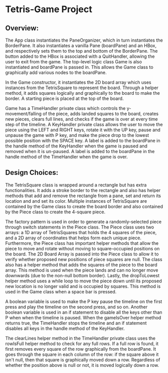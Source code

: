 # Tetris-Game Project

## Overview:

The App class instantiates the PaneOrganizer, which in turn
instantiates the BorderPane. It also instantiates a vanilla Pane (boardPane)
and an HBox, and  respectively sets them to the top and bottom of the BorderPane. The button
added to the HBox is associated with a QuitHandler, allowing the user to exit from the game.
The top-level logic class Game is also instantiated and boardPane is passed in.
This allows the Game class to graphically add various nodes to the boardPane.

In the Game constructor, it instantiates the 2D board array which uses instances from the
TetrisSquare to represent the board. Through a helper method, it adds squares logically
and graphically to the board to make the border. A starting piece is placed at the top
of the board.

Game has a TimeHandler private class which controls the y-movement/falling of the piece,
adds landed squares to the board, creates new pieces, clears full lines,
and checks if the game is over at every time step of the timeline. A KeyHandler private class
allows the user to move the piece using the LEFT and RIGHT keys, rotate it with the UP key,
pause and unpause the game with P key, and make the piece drop to the lowest possible position
with the SPACE key. A label is added to the boardPane in the handle method of the KeyHandler
when the game is paused and removed when it is un-paused. A label is added to the boardPane
in the handle method of the TimeHandler when the game is over.

## Design Choices:

The TetrisSquare class is wrapped around a rectangle but has extra functionalities.
It adds a stroke border to the rectangle and also has helper methods that add and remove
the rectangle from a pane, set and return its location and and set its color.
Multiple instances of TetrisSquare are contained by the Game class to create the board border
and also contained by the Piece class to create the 4-square piece.

The factory pattern is used in order to generate a randomly-selected piece
through switch statements in the Piece class. The Piece
class uses two arrays: a 1D array of TetrisSquares that holds the 4 squares of the piece,
and a 2D array of coordinates that helps form each unique piece. Furthermore, the Piece class
has important helper methods that allow the piece to move
and rotate without moving to square-occupied positions on the board.
The 2D Board Array is passed into the Piece class to allow it to verify whether proposed
new positions of piece squares are null. The class also has a helper method that adds
the squares of the piece to the board array. This method is used when the piece lands and can
no longer move downwards (due to the non-null bottom border). Lastly, the dropToLowest
helper method uses a while loop to move the piece down until its proposed new location
is no longer valid and is occupied by squares. This method is used in the Game class
when a space bar is pressed.

A boolean variable is used to make the P key pause the timeline on the first press
and play the timeline on the second press, and so on. Another boolean variable is used in an
if statement to disable all the keys other than P when when the timeline is
paused. When the gameIsOver helper method returns true, the TimeHandler stops the timeline
and an if statement disables all keys in the handle method of the KeyHandler.

The clearLines helper method in the TimeHandler private class uses the rowIsFull helper method
to check for any full rows. If a full row is found, it first removes every square
of the row graphically from the boardPane. It goes through the square in each column
of the row: if the  square above it isn't null, then that square is graphically
moved down a row. Regardless of whether the position above is null or not, it is
moved logically down a row.
